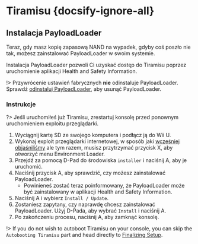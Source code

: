 # Tiramisu {docsify-ignore-all}

## Instalacja PayloadLoader

Teraz, gdy masz kopię zapasową NAND na wypadek, gdyby coś poszło nie tak, możesz zainstalować PayloadLoader w swoim systemie.

Instalacja PayloadLoader pozwoli Ci uzyskać dostęp do Tiramisu poprzez uruchomienie aplikacji Health and Safety Information.

!> Przywrócenie ustawień fabrycznych **nie** odinstaluje PayloadLoader. Sprawdź [odinstaluj PayloadLoader](../../uninstall-payloadloader), aby usunąć PayloadLoader.

### Instrukcje

?> Jeśli uruchomiłeś już Tiramisu, zrestartuj konsolę przed ponownym uruchomieniem exploitu przeglądarki.

1. Wyciągnij kartę SD ze swojego komputera i podłącz ją do Wii U.
1. Wykonaj exploit przeglądarki internetowej, w sposób jaki [wcześniej objaśniliśmy](browser-exploit) ale tym razem, musisz przytrzymać przycisk X, aby otworzyć menu Environment Loader.
1. Przejdź za pomocą D-Pad do środowiska `installer` i naciśnij A, aby je uruchomić.
1. Naciśnij przycisk A, aby sprawdzić, czy możesz zainstalować PayloadLoader.
    - Powinieneś zostać teraz poinformowany, że PayloadLoader może być zainstalowany w aplikacji Health and Safety Information.
1. Naciśnij A i wybierz `Install / Update`.
1. Zostaniesz zapytany, czy naprawdę chcesz zainstalować PayloadLoader. Użyj D-Pada, aby wybrać `Install` i naciśnij A.
1. Po zakończeniu procesu, naciśnij A, aby zamknąć konsolę.

!> If you do not wish to autoboot Tiramisu on your console, you can skip the `Autobooting Tiramisu` part and head directly to [Finalizing Setup](finalizing-setup).